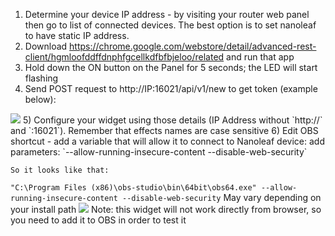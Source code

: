 1) Determine your device IP address - by visiting your router web panel then go to list of connected devices. The best option is to set nanoleaf to have static IP address.
2) Download https://chrome.google.com/webstore/detail/advanced-rest-client/hgmloofddffdnphfgcellkdfbfbjeloo/related and run that app 
3) Hold down the ON button on the Panel for 5 seconds; the LED will start flashing
4) Send POST request to http://IP:16021/api/v1/new to get token (example below):
<img src="https://i.imgur.com/HlN7abh.png">
5) Configure your widget using those details (IP Address without `http://` and `:16021`). Remember that effects names are case sensitive
6) Edit OBS shortcut - add a variable that will allow it to connect to Nanoleaf device: add parameters:
 `--allow-running-insecure-content --disable-web-security` 
 
    So it looks like that:
 `"C:\Program Files (x86)\obs-studio\bin\64bit\obs64.exe" --allow-running-insecure-content --disable-web-security`
 May vary depending on your install path
    <img src="https://i.imgur.com/UZdBS9C.png">
Note: this widget will not work directly from browser, so you need to add it to OBS in order to test it 